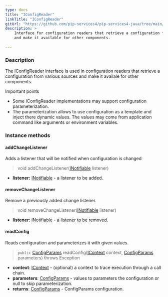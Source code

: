 ```yaml
---
type: docs
title: "IConfigReader"
linkTitle: "IConfigReader"
gitUrl: "https://github.com/pip-services4/pip-services4-java/tree/main/pip-services4-config-java"
description: >
    Interface for configuration readers that retrieve a configuration from various sources
    and make it available for other components.
    
---
```


### Description

The IConfigReader interface is used in configuration readers that retrieve a configuration from various sources and make it availale for other components.

Important points

- Some IConfigReader implementations may support configuration parameterization.
- The parameterization allows to use configuration as a template and inject there dynamic values. The values may come from application command like arguments or environment variables.

### Instance methods

#### addChangeListener
Adds a listener that will be notified when configuration is changed

> void addChangeListener([INotifiable](../../../components/exec/inotifiable) listener)

- **listener:** [INotifiable](../../../components/exec/inotifiable) - a listener to be added.


#### removeChangeListener
Remove a previously added change listener.

> void removeChangeListener([INotifiable](../../../components/exec/inotifiable) listener)

- **listener:** [INotifiable](../../../components/exec/inotifiable) - a listener to be removed.

#### readConfig
Reads configuration and parameterizes it with given values.

> `public` [ConfigParams](../../../components/config/config_params) readConfig([IContext](../../../components/context/icontext) context, [ConfigParams](../../../components/config/config_params) parameters) throws Exception

- **context**: [IContext](../../../components/context/icontext) - (optional) a context to trace execution through a call chain.
- **parameters**: [ConfigParams](../../../components/config/config_params) - values to parameters the configuration or null to skip parameterization.
- **returns**: [ConfigParams](../../../components/config/config_params) - ConfigParams configuration.
